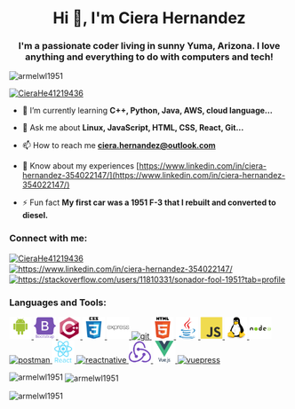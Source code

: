<h1 align="center">Hi 👋, I'm Ciera Hernandez</h1>
<h3 align="center">I'm a passionate coder living in sunny Yuma, Arizona. I love anything and everything to do with computers and tech!</h3>

<p align="left"> <img src="https://komarev.com/ghpvc/?username=armelwl1951&label=Profile%20views&color=0e75b6&style=flat" alt="armelwl1951" /> </p>

<p align="left"> <a href="https://twitter.com/CieraHe41219436" target="blank"><img src="https://img.shields.io/twitter/follow/CieraHe41219436?logo=twitter&style=for-the-badge" alt="CieraHe41219436" /></a> </p>

- 🌱 I’m currently learning **C++, Python, Java, AWS, cloud language...**

- 💬 Ask me about **Linux, JavaScript, HTML, CSS, React, Git...**

- 📫 How to reach me **ciera.hernandez@outlook.com**

- 📄 Know about my experiences [https://www.linkedin.com/in/ciera-hernandez-354022147/](https://www.linkedin.com/in/ciera-hernandez-354022147/)

- ⚡ Fun fact **My first car was a 1951 F-3 that I rebuilt and converted to diesel.**

<h3 align="left">Connect with me:</h3>
<p align="left">
<a href="https://twitter.com/CieraHe41219436" target="blank"><img align="center" src="https://cdn.jsdelivr.net/npm/simple-icons@3.0.1/icons/twitter.svg" alt="CieraHe41219436" height="30" width="40" /></a>
<a href="https://linkedin.com/in/https://www.linkedin.com/in/ciera-hernandez-354022147/" target="blank"><img align="center" src="https://cdn.jsdelivr.net/npm/simple-icons@3.0.1/icons/linkedin.svg" alt="https://www.linkedin.com/in/ciera-hernandez-354022147/" height="30" width="40" /></a>
<a href="https://stackoverflow.com/users/https://stackoverflow.com/users/11810331/sonador-fool-1951?tab=profile" target="blank"><img align="center" src="https://cdn.jsdelivr.net/npm/simple-icons@3.0.1/icons/stackoverflow.svg" alt="https://stackoverflow.com/users/11810331/sonador-fool-1951?tab=profile" height="30" width="40" /></a>
</p>

<h3 align="left">Languages and Tools:</h3>
<p align="left"> <a href="https://developer.android.com" target="_blank"> <img src="https://raw.githubusercontent.com/devicons/devicon/master/icons/android/android-original-wordmark.svg" alt="android" width="40" height="40"/> </a> <a href="https://getbootstrap.com" target="_blank"> <img src="https://raw.githubusercontent.com/devicons/devicon/master/icons/bootstrap/bootstrap-plain-wordmark.svg" alt="bootstrap" width="40" height="40"/> </a> <a href="https://www.w3schools.com/cpp/" target="_blank"> <img src="https://raw.githubusercontent.com/devicons/devicon/master/icons/cplusplus/cplusplus-original.svg" alt="cplusplus" width="40" height="40"/> </a> <a href="https://www.w3schools.com/css/" target="_blank"> <img src="https://raw.githubusercontent.com/devicons/devicon/master/icons/css3/css3-original-wordmark.svg" alt="css3" width="40" height="40"/> </a> <a href="https://expressjs.com" target="_blank"> <img src="https://raw.githubusercontent.com/devicons/devicon/master/icons/express/express-original-wordmark.svg" alt="express" width="40" height="40"/> </a> <a href="https://git-scm.com/" target="_blank"> <img src="https://www.vectorlogo.zone/logos/git-scm/git-scm-icon.svg" alt="git" width="40" height="40"/> </a> <a href="https://www.w3.org/html/" target="_blank"> <img src="https://raw.githubusercontent.com/devicons/devicon/master/icons/html5/html5-original-wordmark.svg" alt="html5" width="40" height="40"/> </a> <a href="https://www.java.com" target="_blank"> <img src="https://raw.githubusercontent.com/devicons/devicon/master/icons/java/java-original.svg" alt="java" width="40" height="40"/> </a> <a href="https://developer.mozilla.org/en-US/docs/Web/JavaScript" target="_blank"> <img src="https://raw.githubusercontent.com/devicons/devicon/master/icons/javascript/javascript-original.svg" alt="javascript" width="40" height="40"/> </a> <a href="https://www.linux.org/" target="_blank"> <img src="https://raw.githubusercontent.com/devicons/devicon/master/icons/linux/linux-original.svg" alt="linux" width="40" height="40"/> </a> <a href="https://nodejs.org" target="_blank"> <img src="https://raw.githubusercontent.com/devicons/devicon/master/icons/nodejs/nodejs-original-wordmark.svg" alt="nodejs" width="40" height="40"/> </a> <a href="https://postman.com" target="_blank"> <img src="https://www.vectorlogo.zone/logos/getpostman/getpostman-icon.svg" alt="postman" width="40" height="40"/> </a> <a href="https://reactjs.org/" target="_blank"> <img src="https://raw.githubusercontent.com/devicons/devicon/master/icons/react/react-original-wordmark.svg" alt="react" width="40" height="40"/> </a> <a href="https://reactnative.dev/" target="_blank"> <img src="https://reactnative.dev/img/header_logo.svg" alt="reactnative" width="40" height="40"/> </a> <a href="https://redux.js.org" target="_blank"> <img src="https://raw.githubusercontent.com/devicons/devicon/master/icons/redux/redux-original.svg" alt="redux" width="40" height="40"/> </a> <a href="https://vuejs.org/" target="_blank"> <img src="https://raw.githubusercontent.com/devicons/devicon/master/icons/vuejs/vuejs-original-wordmark.svg" alt="vuejs" width="40" height="40"/> </a> <a href="https://vuepress.vuejs.org/" target="_blank"> <img src="https://raw.githubusercontent.com/AliasIO/wappalyzer/master/src/drivers/webextension/images/icons/VuePress.svg" alt="vuepress" width="40" height="40"/> </a> </p>

<p><img align="left" src="https://github-readme-stats.vercel.app/api/top-langs?username=armelwl1951&show_icons=true&locale=en&layout=compact" alt="armelwl1951" /></p>

<p>&nbsp;<img align="center" src="https://github-readme-stats.vercel.app/api?username=armelwl1951&show_icons=true&locale=en" alt="armelwl1951" /></p>

<p><img align="center" src="https://github-readme-streak-stats.herokuapp.com/?user=armelwl1951&" alt="armelwl1951" /></p>
